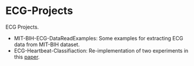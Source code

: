 # ECG-Projects
ECG Projects.

+ MIT-BIH-ECG-DataReadExamples: Some examples for extracting ECG data from MIT-BIH dataset.
+ ECG-Heartbeat-Classifiaction: Re-implementation  of two experiments in this [paper](https://arxiv.org/pdf/1805.00794.pdf).
